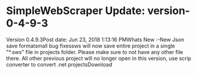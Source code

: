 # SimpleWebScraper Update: version-0-4-9-3

Version 0.4.9.3Post date: Jun 23, 2018 1:13:16 PMWhats New :-New Json save formatsmall bug fixessws will now save entire project in a single "*.sws" file in projects folder. Please make sure to not have any other file there. All other previous project will no longer open in this version, use scrip converter to convert .net projectsDownload